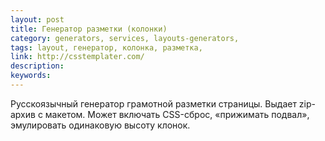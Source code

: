 ```yaml
---
layout: post
title: Генератор разметки (колонки)
category: generators, services, layouts-generators, 
tags: layout, генератор, колонка, разметка, 
link: http://csstemplater.com/
description: 
keywords: 
---
```


<p>Русскоязычный генератор грамотной разметки страницы. Выдает zip-архив с макетом. Может включать CSS-сброс, «прижимать подвал», эмулировать одинаковую высоту клонок.</p>
